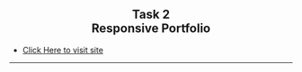 ## <center>Task 2 <br>Responsive Portfolio</center>


- [Click Here to visit site](https://someshwarreddy18.github.io/OIBGRIP/Task%202/)

<hr>


